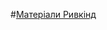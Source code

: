 #[Матеріали Ривкінд](https://drive.google.com/drive/folders/1jSnLu9r3VHxSTxe0_H4t70ZGAQWa4nQ3?usp=sharing)
